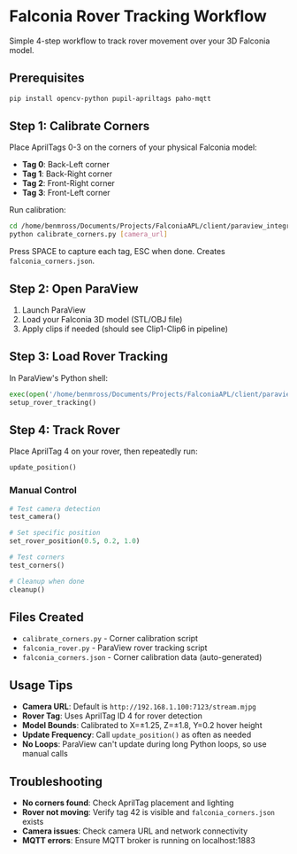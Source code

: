 # Falconia Rover Tracking Workflow

Simple 4-step workflow to track rover movement over your 3D Falconia model.

## Prerequisites

```bash
pip install opencv-python pupil-apriltags paho-mqtt
```

## Step 1: Calibrate Corners

Place AprilTags 0-3 on the corners of your physical Falconia model:
- **Tag 0**: Back-Left corner
- **Tag 1**: Back-Right corner  
- **Tag 2**: Front-Right corner
- **Tag 3**: Front-Left corner

Run calibration:
```bash
cd /home/benmross/Documents/Projects/FalconiaAPL/client/paraview_integration
python calibrate_corners.py [camera_url]
```

Press SPACE to capture each tag, ESC when done. Creates `falconia_corners.json`.

## Step 2: Open ParaView

1. Launch ParaView
2. Load your Falconia 3D model (STL/OBJ file)
3. Apply clips if needed (should see Clip1-Clip6 in pipeline)

## Step 3: Load Rover Tracking

In ParaView's Python shell:
```python
exec(open('/home/benmross/Documents/Projects/FalconiaAPL/client/paraview_integration/falconia_rover.py').read())
setup_rover_tracking()
```

## Step 4: Track Rover

Place AprilTag 4 on your rover, then repeatedly run:
```python
update_position()
```

### Manual Control
```python
# Test camera detection
test_camera()

# Set specific position
set_rover_position(0.5, 0.2, 1.0)

# Test corners
test_corners()

# Cleanup when done
cleanup()
```

## Files Created

- `calibrate_corners.py` - Corner calibration script
- `falconia_rover.py` - ParaView rover tracking script  
- `falconia_corners.json` - Corner calibration data (auto-generated)

## Usage Tips

- **Camera URL**: Default is `http://192.168.1.100:7123/stream.mjpg`
- **Rover Tag**: Uses AprilTag ID 4 for rover detection
- **Model Bounds**: Calibrated to X=±1.25, Z=±1.8, Y=0.2 hover height
- **Update Frequency**: Call `update_position()` as often as needed
- **No Loops**: ParaView can't update during long Python loops, so use manual calls

## Troubleshooting

- **No corners found**: Check AprilTag placement and lighting
- **Rover not moving**: Verify tag 42 is visible and `falconia_corners.json` exists
- **Camera issues**: Check camera URL and network connectivity
- **MQTT errors**: Ensure MQTT broker is running on localhost:1883